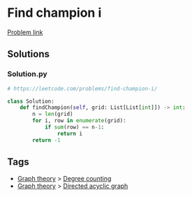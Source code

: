 # Find champion i

[Problem link](https://leetcode.com/problems/find-champion-i/)

## Solutions


### Solution.py
```py
# https://leetcode.com/problems/find-champion-i/

class Solution:
    def findChampion(self, grid: List[List[int]]) -> int:
        n = len(grid)
        for i, row in enumerate(grid):
            if sum(row) == n-1:
                return i
        return -1
```
## Tags

* [Graph theory](/README.md#Graph_theory) > [Degree counting](/README.md#Graph_theory-Degree_counting)
* [Graph theory](/README.md#Graph_theory) > [Directed acyclic graph](/README.md#Graph_theory-Directed_acyclic_graph)

